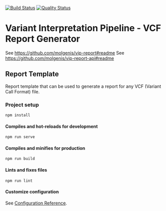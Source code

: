 [![Build Status](https://travis-ci.com/molgenis/vip-report-template.svg?branch=master)](https://travis-ci.com/molgenis/vip-report-template)
[![Quality Status](https://sonarcloud.io/api/project_badges/measure?project=molgenis_vip-report-template&metric=alert_status)](https://sonarcloud.io/dashboard?id=molgenis_vip-report-template)
# Variant Interpretation Pipeline - VCF Report Generator
See https://github.com/molgenis/vip-report#readme
See https://github.com/molgenis/vip-report-api#readme

## Report Template
Report template that can be used to generate a report for any VCF (Variant Call Format) file.

### Project setup
```
npm install
```

#### Compiles and hot-reloads for development
```
npm run serve
```

#### Compiles and minifies for production
```
npm run build
```

#### Lints and fixes files
```
npm run lint
```

#### Customize configuration
See [Configuration Reference](https://cli.vuejs.org/config/). 
